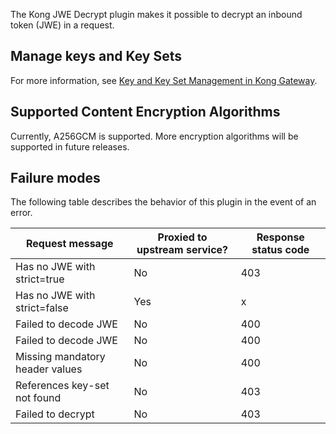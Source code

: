 The Kong JWE Decrypt plugin makes it possible to decrypt an inbound token (JWE) in a request.

## Manage keys and Key Sets

For more information, see [Key and Key Set Management in Kong Gateway](/gateway/latest/reference/key-management/).


## Supported Content Encryption Algorithms

Currently, A256GCM is supported. More encryption algorithms will be supported in future releases.


## Failure modes

The following table describes the behavior of this plugin in the event of an error.

| Request message                | Proxied to upstream service? | Response status code |
| --------                       | ---------------------------- |--------------------- |
| Has no JWE with strict=true    | No                           | 403                  |
| Has no JWE with strict=false   | Yes                          | x                    |
| Failed to decode JWE           | No                           | 400                  |
| Failed to decode JWE           | No                           | 400                  |
| Missing mandatory header values| No                           | 400                  |
| References key-set not found   | No                           | 403                  |
| Failed to decrypt              | No                           | 403                  |
